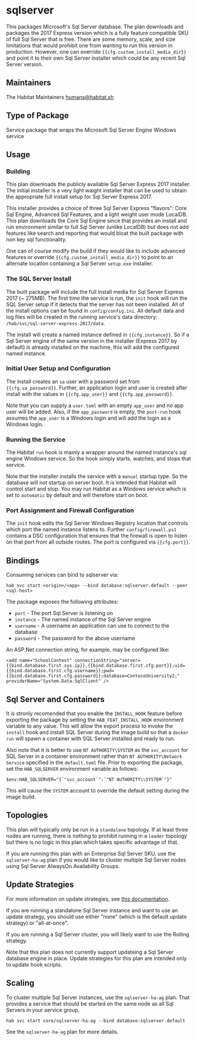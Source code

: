 # sqlserver

This packages Microsoft's Sql Server database. The plan downloads and packages the 2017 Express version which is a fully feature compatible SKU of full Sql Server that is free. There are some memory, scale, and size limitations that would prohibit one from wanting to run this version in production. However, one can override `{{cfg.custom_install_media_dir}}` and point it to their own Sql Server installer which could be any recent Sql Server version.

## Maintainers

The Habitat Maintainers humans@habitat.sh

## Type of Package

Service package that wraps the Microsoft Sql Server Engine Windows service

## Usage

### Building

This plan downloads the publicly available Sql Server Express 2017 installer. The initial installer is a very light waight installer that can be used to obtain the appropriate full install setup for Sql Server Express 2017.

This installer provides a choice of three Sql Server Express "flavors": Core Sql Engine, Advanced Sql Features, and a light weight user mode LocalDB. This plan downloads the Core Sql Engine since that provides an install and run environment similar to full Sql Server (unlike LocalDB) but does not add features like search and reporting that would bloat the built package with non key sql functionality.

One can of course modify the build if they would like to include advanced features or override `{{cfg.custom_install_media_dir}}` to point to an alternate location containing a Sql Server `setup.exe` installer.

### The SQL Server Install

The built package will include the full install media for Sql Server Express 2017 (~ 275MB). The first time the service is run, the `init` hook will run the SQL Server setup if it detects that the server has not been installed. All of the install options can be found in `config/config.ini`. All default data and log files will be created in the running service's data directory: `/hab/svc/sql-server-express-2017/data`.

The install will create a named instance defined in `{{cfg.instance}}`. So if a Sql Server engine of the same version in the installer (Express 2017 by default) is already installed on the machine, this will add the configured named instance.

### Initial User Setup and Configuration

The install creates an `sa` user with a password set from `{{cfg.sa_password}}`. Further, an application login and user is created after install with the values in `{{cfg.app_user}}` and `{{cfg.app_password}}`.

Note that you can supply a `user.toml` with an empty `app_user` and no app user will be added. Also, if the `app_password` is empty, the `post-run` hook assumes the `app_user` is a Windows login and will add the login as a Windows login.

### Running the Service

The Habitat `run` hook is mainly a wrapper around the named instance's sql engine Windows service. So the hook simply starts, watches, and stops that service.

Note that the installer installs the service with a `manual` startup type. So the database will not startup on server boot. It is intended that Habitat will control start and stop. You may run Habitat as a Windows service which is set to `automatic` by default and will therefore start on boot.

### Port Assignment and Firewall Configuration

The `init` hook edits the Sql Server Windows Registry location that controls which port the named instance listens to. Further `config/firewall.ps1` contains a DSC configuration that ensures that the firewall is open to listen on that port from all outside routes. The port is configured via `{{cfg.port}}`.

## Bindings

Consuming services can bind to sqlserver via:

```
hab svc start <origin>/<app> --bind database:sqlserver.default --peer <sql-host>
```

The package exposes the following attributes:

* `port` - The port Sql Server is listening on
* `instance` - The named instance of the Sql Server engine
* `username` - A username an application can use to connect to the database
* `password` - The password for the above username

An ASP.Net connection string, for example, may be configured like:

```
<add name="SchoolContext" connectionString="server={{bind.database.first.sys.ip}},{{bind.database.first.cfg.port}};uid={{bind.database.first.cfg.username}};pwd={{bind.database.first.cfg.password}};database=ContosoUniversity2;" providerName="System.Data.SqlClient" />
```

## Sql Server and Containers

It is stronly recomended that you enable the `INSTALL_HOOK` feature before exporting the package by setting the `HAB_FEAT_INSTALL_HOOK` environment variable to any value. This will allow the export process to invoke the `install` hook and install SQL Server during the image build so that a `docker run` will spawn a container with SQL Server installed and ready to run.

Also note that it is better to use `NT AUTHORITY\SYSTEM` as the `svc_account` for SQL Server in a container environment rather than `NT AUTHORITY\Network Service` specified in the `default.toml` file. Prior to exporting the package, set the `HAB_SQLSERVER` environment variable as follows:

```
$env:HAB_SQLSERVER="{`"svc_account`":`"NT AUTHORITY\\SYSTEM`"}"
```

This will cause the `SYSTEM` account to override the default setting during the image build.

## Topologies

This plan will typically only be run in a `standalone` topology. If at least three nodes are running, there is nothing to prohibit running in a `leader` topology but there is no logic in this plan which takes specific advantage of that.

If you are running this plan with an Enterprise Sql Server SKU, use the `sqlserver-ha-ag` plan if you would like to cluster multiple Sql Server nodes using Sql Server AlwaysOn Availability Groups.

## Update Strategies

For more information on update strategies, see [this documentation](https://www.habitat.sh/docs/using-habitat/#update-strategy).

If you are running a standalone Sql Server instance and want to use an update strategy, you should use either "none" (which is the default update strategy) or "all-at-once".

If you are running a Sql Server cluster, you will likely want to use the Rolling strategy.

Note that this plan does not currently support updateing a Sql Server database engine in place. Update strategies for this plan are intended only to update hook scripts.

## Scaling

To cluster multiple Sql Server instances, use the `sqlserver-ha-ag` plan. That provides a service that should be started on the same node as all Sql Servers in your service group.

```
hab svc start core/sqlserver-ha-ag --bind database:sqlserver.default
```

See the `sqlserver-ha-ag` plan for more details.
